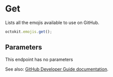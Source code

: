 # Get

Lists all the emojis available to use on GitHub.

```js
octokit.emojis.get();
```

## Parameters

This endpoint has no parameters

See also: [GitHub Developer Guide documentation](https://developer.github.com/v3/emojis/#emojis).

